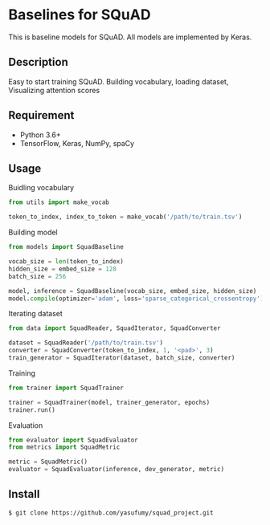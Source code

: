 # Baselines for SQuAD

This is baseline models for SQuAD. All models are implemented by Keras.

## Description

Easy to start training SQuAD. Building vocabulary, loading dataset,
Visualizing attention scores

## Requirement

- Python 3.6+
- TensorFlow, Keras, NumPy, spaCy

## Usage

Buidling vocabulary

```py
from utils import make_vocab

token_to_index, index_to_token = make_vocab('/path/to/train.tsv')
```

Building model

```py
from models import SquadBaseline

vocab_size = len(token_to_index)
hidden_size = embed_size = 128
batch_size = 256

model, inference = SquadBaseline(vocab_size, embed_size, hidden_size)
model.compile(optimizer='adam', loss='sparse_categorical_crossentropy')
```

Iterating dataset

```py
from data import SquadReader, SquadIterator, SquadConverter

dataset = SquadReader('/path/to/train.tsv')
converter = SquadConverter(token_to_index, 1, '<pad>', 3)
train_generator = SquadIterator(dataset, batch_size, converter)
```

Training

```py
from trainer import SquadTrainer

trainer = SquadTrainer(model, trainer_generator, epochs)
trainer.run()
```

Evaluation

```py
from evaluator import SquadEvaluator
from metrics import SquadMetric

metric = SquadMetric()
evaluator = SquadEvaluator(inference, dev_generator, metric)
```

## Install

```
$ git clone https://github.com/yasufumy/squad_project.git
```
